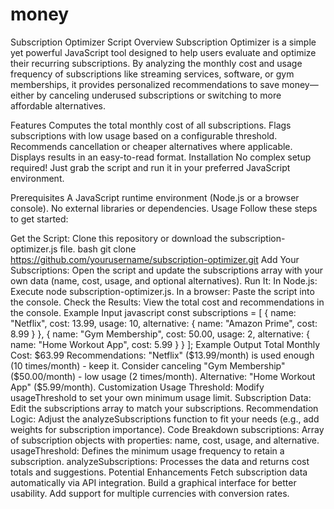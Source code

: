 # money
Subscription Optimizer Script
Overview
Subscription Optimizer is a simple yet powerful JavaScript tool designed to help users evaluate and optimize their recurring subscriptions. By analyzing the monthly cost and usage frequency of subscriptions like streaming services, software, or gym memberships, it provides personalized recommendations to save money—either by canceling underused subscriptions or switching to more affordable alternatives.

Features
Computes the total monthly cost of all subscriptions.
Flags subscriptions with low usage based on a configurable threshold.
Recommends cancellation or cheaper alternatives where applicable.
Displays results in an easy-to-read format.
Installation
No complex setup required! Just grab the script and run it in your preferred JavaScript environment.

Prerequisites
A JavaScript runtime environment (Node.js or a browser console).
No external libraries or dependencies.
Usage
Follow these steps to get started:

Get the Script: Clone this repository or download the subscription-optimizer.js file.
bash
git clone https://github.com/yourusername/subscription-optimizer.git
Add Your Subscriptions: Open the script and update the subscriptions array with your own data (name, cost, usage, and optional alternatives).
Run It:
In Node.js: Execute node subscription-optimizer.js.
In a browser: Paste the script into the console.
Check the Results: View the total cost and recommendations in the console.
Example Input
javascript
const subscriptions = [
  { name: "Netflix", cost: 13.99, usage: 10, alternative: { name: "Amazon Prime", cost: 8.99 } },
  { name: "Gym Membership", cost: 50.00, usage: 2, alternative: { name: "Home Workout App", cost: 5.99 } }
];
Example Output
Total Monthly Cost: $63.99
Recommendations:
"Netflix" ($13.99/month) is used enough (10 times/month) - keep it.
Consider canceling "Gym Membership" ($50.00/month) - low usage (2 times/month). Alternative: "Home Workout App" ($5.99/month).
Customization
Usage Threshold: Modify usageThreshold to set your own minimum usage limit.
Subscription Data: Edit the subscriptions array to match your subscriptions.
Recommendation Logic: Adjust the analyzeSubscriptions function to fit your needs (e.g., add weights for subscription importance).
Code Breakdown
subscriptions: Array of subscription objects with properties: name, cost, usage, and alternative.
usageThreshold: Defines the minimum usage frequency to retain a subscription.
analyzeSubscriptions: Processes the data and returns cost totals and suggestions.
Potential Enhancements
Fetch subscription data automatically via API integration.
Build a graphical interface for better usability.
Add support for multiple currencies with conversion rates.
